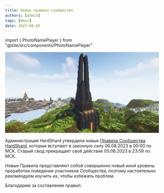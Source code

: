 ```yaml
---
title: Новые правила сообщества
authors: [admin]
tags: [News]
date: 2023-08-05
---
```


import { PhotoNamePlayer } from "@site/src/components/PhotoNamePlayer"

![Инквизиторий со второго сезона MainSMP](./img/inkvizitoriy-mainsmp-season2.jpg)

Администрация HardShard утвердила новые [Правила Сообщества HardShard](/docs/rules), которые вступают в законную силу 06.08.2023 в 00:00 по МСК. Старый свод прекращает своё действие 05.08.2023 в 23:59 по МСК.

Новые Правила представляют собой совершенно новый иной уровень проработки поведения участников Сообщества, поэтому настоятельно рекомендуем изучить их, чтобы избежать проблем.

Благодарим за составление правил: <PhotoNamePlayer nickname="Kemerfund"/> <PhotoNamePlayer nickname="EastRane"/> <PhotoNamePlayer nickname="yantar1k"/>